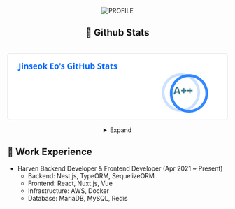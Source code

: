 <div align="center">
  
![PROFILE](https://capsule-render.vercel.app/api?type=waving&height=120&text=&fontAlign=25&fontAlignY=40&color=gradient)
  
## 🧳 Github Stats

<p>&nbsp;<img align="center" src="./stats.svg" alt="biud436" /></p>
<details>
<summary>Expand</summary>
<img src="./github-metrics.svg">
</details>
  
</div>

## 🔖 Work Experience
  - Harven Backend Developer & Frontend Developer (Apr 2021 ~ Present)
    - Backend: Nest.js, TypeORM, SequelizeORM
    - Frontend: React, Nuxt.js, Vue
    - Infrastructure: AWS, Docker
    - Database: MariaDB, MySQL, Redis
